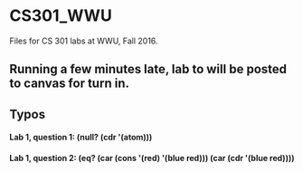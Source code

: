 # CS301_WWU
Files for CS 301 labs at WWU, Fall 2016.

## Running a few minutes late, lab to will be posted to canvas for turn in.

## Typos 
#### Lab 1, question 1: (null? (cdr '(atom)))
#### Lab 1, question 2: (eq? (car (cons '(red) '(blue red))) (car (cdr '(blue red))))
